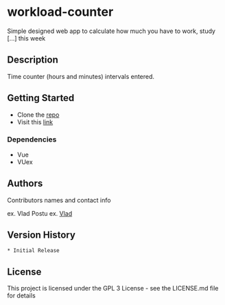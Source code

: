 # workload-counter

Simple designed web app to calculate how much you have to work, study [...] this week

## Description

Time counter (hours and minutes) intervals entered.

## Getting Started

- Clone the [repo](https://github.com/vladpostu/workload-counter.git)
- Visit this [link](https://vladpostu.github.io/workload-counter/)

### Dependencies

- Vue
- VUex


## Authors

Contributors names and contact info

ex. Vlad Postu 
ex. [Vlad](https://github.com/vladpostu)

## Version History

    * Initial Release

## License

This project is licensed under the GPL 3 License - see the LICENSE.md file for details
